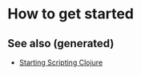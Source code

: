 # How to get started

## See also (generated)

  - [Starting Scripting
    Clojure](./../cards/202005291001-starting_scripting_clojure.md)
